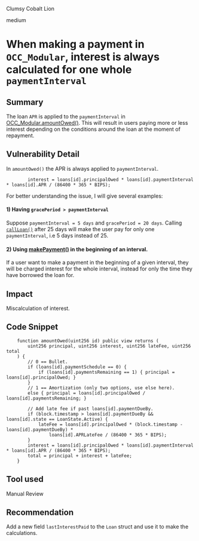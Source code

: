 Clumsy Cobalt Lion

medium

# When making a payment in `OCC_Modular`, interest is always calculated for one whole `paymentInterval`

## Summary
The loan `APR` is applied to the `paymentInterval` in [OCC_Modular.amountOwed()](https://github.com/sherlock-audit/2024-03-zivoe/blob/main/zivoe-core-foundry/src/lockers/OCC/OCC_Modular.sol#L455). This will result in users paying more or less interest depending on the conditions around the loan at the moment of repayment.

## Vulnerability Detail
In `amountOwed()` the APR is always applied to `paymentInterval`. 
```solidity
        interest = loans[id].principalOwed * loans[id].paymentInterval * loans[id].APR / (86400 * 365 * BIPS);
```

For better understanding the issue, I will give several examples:
  #### 1) Having `gracePeriod > paymentInterval`
  Suppose `paymentInterval = 5 days` and `gracePeriod = 20 days`. Calling [`callLoan()`](https://github.com/sherlock-audit/2024-03-zivoe/blob/main/zivoe-core-foundry/src/lockers/OCC/OCC_Modular.sol#L492-L518) after 25 days will make the user pay for only one `paymentInterval`, i.e 5 days instead of 25.

 #### 2) Using [makePayment()](https://github.com/sherlock-audit/2024-03-zivoe/blob/main/zivoe-core-foundry/src/lockers/OCC/OCC_Modular.sol#L575-L602) in the beginning of an interval. 
 If a user want to make a payment in the beginning of a given interval, they will be charged interest for the whole interval, instead for only the time they have borrowed the loan for.

## Impact
Miscalculation of interest.

## Code Snippet
```solidity
    function amountOwed(uint256 id) public view returns (
        uint256 principal, uint256 interest, uint256 lateFee, uint256 total
    ) {
        // 0 == Bullet.
        if (loans[id].paymentSchedule == 0) {
            if (loans[id].paymentsRemaining == 1) { principal = loans[id].principalOwed; }
        }
        // 1 == Amortization (only two options, use else here).
        else { principal = loans[id].principalOwed / loans[id].paymentsRemaining; }

        // Add late fee if past loans[id].paymentDueBy.
        if (block.timestamp > loans[id].paymentDueBy && loans[id].state == LoanState.Active) {
            lateFee = loans[id].principalOwed * (block.timestamp - loans[id].paymentDueBy) *
                loans[id].APRLateFee / (86400 * 365 * BIPS);
        }
        interest = loans[id].principalOwed * loans[id].paymentInterval * loans[id].APR / (86400 * 365 * BIPS);
        total = principal + interest + lateFee;
    }
```

## Tool used

Manual Review

## Recommendation
Add a new field `lastInterestPaid` to the `Loan` struct and use it to make the calculations.